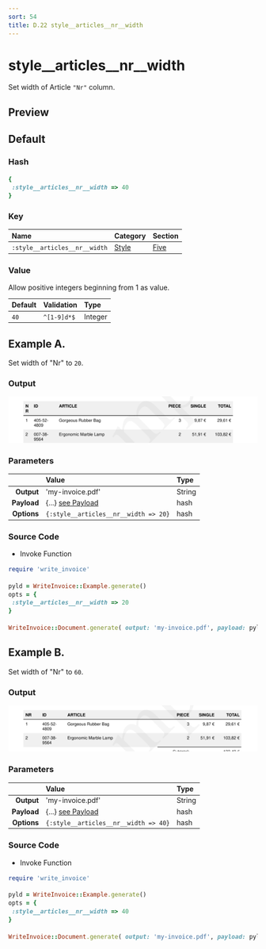 ```yaml
---
sort: 54
title: D.22 style__articles__nr__width
---
```

# style__articles__nr__width

Set width of Article `"Nr"` column.


## Preview

<div >
    <canvas id='canvas' search=':style__articles__nr__width' palette='option_detail'></canvas>
</div>
<script src="../assets/js/marker.js"></script>  

 
## Default

### Hash

```ruby
{
 :style__articles__nr__width => 40
} 
```

### Key

| **Name** | **Category** | **Section** |
| :--- | :--- | :--- |
| ```:style__articles__nr__width``` |  [Style](./#style) | [Five](/sections/five) |

### Value

Allow positive integers beginning from 1 as value.

| **Default**| **Validation**| **Type** |
| :--- | :--- | :--- |
| ```40``` | ```^[1-9]d*$``` | Integer |

## Example A.

Set width of "Nr" to `20`.

### Output

<img src="../assets/images/options/style__articles__nr__width--a.png">



### Parameters

| | **Value** | **Type** |
|------:|:------|:------|
| **Output** | 'my-invoice.pdf' | String |
| **Payload** | {...} [see Payload](../payload) | hash |
| **Options** | ```{:style__articles__nr__width => 20}``` | hash |


### Source Code

* Invoke Function

```ruby
require 'write_invoice'
 
pyld = WriteInvoice::Example.generate()
opts = {
 :style__articles__nr__width => 20
}
 
WriteInvoice::Document.generate( output: 'my-invoice.pdf', payload: pyld, options: opts )

```

## Example B.

Set width of "Nr" to `60`.

### Output

<img src="../assets/images/options/style__articles__nr__width--b.png">



### Parameters

| | **Value** | **Type** |
|------:|:------|:------|
| **Output** | 'my-invoice.pdf' | String |
| **Payload** | {...} [see Payload](../payload) | hash |
| **Options** | ```{:style__articles__nr__width => 40}``` | hash |


### Source Code

* Invoke Function

```ruby
require 'write_invoice'
 
pyld = WriteInvoice::Example.generate()
opts = {
 :style__articles__nr__width => 40
}
 
WriteInvoice::Document.generate( output: 'my-invoice.pdf', payload: pyld, options: opts )

```


